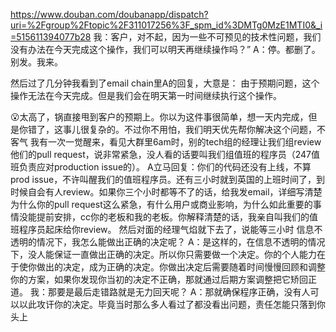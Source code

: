 https://www.douban.com/doubanapp/dispatch?uri=%2Fgroup%2Ftopic%2F311017256%3F_spm_id%3DMTg0MzE1MTI0&_i=515611394077b28
我：客户，对不起，因为一些不可预见的技术性问题，我们没有办法在今天完成这个操作，我们可以明天再继续操作吗？”
A：停。都删了。别发。我来。

然后过了几分钟我看到了email chain里A的回复，大意是：
由于预期问题，这个操作无法在今天完成。但是我们会在明天第一时间继续执行这个操作。

😮太高了，锅直接甩到客户的预期上。你以为这件事很简单，想一天内完成，但是你错了，这事儿很复杂的。不过你不用怕，我们明天优先帮你解决这个问题，不客气
我有一次一觉醒来，看见大群里6am时，别的tech组的经理让我们组review他们的pull request，说非常紧急，没人看的话要叫我们组值班的程序员（247值班负责应对production issue的）。
A立马回复：你们的代码还没有上线，不算prod issue，不许叫醒我们的值班程序员。还有三小时就到英国的上班时间了，到时候自会有人review。如果你三个小时都等不了的话，给我发email，详细写清楚为什么你的pull request这么紧急，有什么用户或商业影响，为什么如此重要的事情没能提前安排，cc你的老板和我的老板。你解释清楚的话，我亲自叫我们的值班程序员起床给你review。
然后对面的经理气焰就下去了，说能等三小时
信息不透明的情况下，我怎么能做出正确的决定呢？
A：是这样的，在信息不透明的情况下，没人能保证一直做出正确的决定。所以你只需要做一个决定。你的个人能力在于使你做出的决定，成为正确的决定。你做出决定后需要随着时间慢慢回顾和调整你的方案，如果你发现你当初的决定不正确，那就通过后期方案调整把它矫回正道。
我：那要是最后走错路就是无力回天呢？
A：那就确保程序正确，没有人可以以此攻讦你的决定。毕竟当时那么多人看过了都没看出问题，责任怎能只落到你头上
